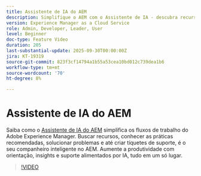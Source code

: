 ```yaml
---
title: Assistente de IA do AEM
description: Simplifique o AEM com o Assistente de IA - descubra recursos, práticas recomendadas e corrija problemas enquanto aumenta a produtividade com suporte alimentado por IA.
version: Experience Manager as a Cloud Service
role: Admin, Developer, Leader, User
level: Beginner
doc-type: Feature Video
duration: 205
last-substantial-update: 2025-09-30T00:00:00Z
jira: KT-19319
source-git-commit: 823f3cf14794a1b55a53cea10bd012c739dea1b6
workflow-type: tm+mt
source-wordcount: '70'
ht-degree: 8%

---
```



# Assistente de IA do AEM

Saiba como o [Assistente de IA do AEM](https://experienceleague.adobe.com/pt-br/docs/experience-manager-cloud-service/content/ai-in-aem/ai-assistant/ai-assistant-in-aem#) simplifica os fluxos de trabalho do Adobe Experience Manager. Buscar recursos, conhecer as práticas recomendadas, solucionar problemas e até criar tíquetes de suporte, é o seu companheiro inteligente no AEM. Aumente a produtividade com orientação, insights e suporte alimentados por IA, tudo em um só lugar.

>[!VIDEO](https://video.tv.adobe.com/v/3475357/?learn=on&enablevpops)
